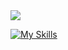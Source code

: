 


<img align="center" src="https://github-readme-stats.anuraghazra1.vercel.app/api/top-langs/?username=josemalavebri&theme=dark&hide_border=true&no-bg=true&no-frame=true&langs_count=10"/>

[![My Skills](https://skillicons.dev/icons?i=java,kotlin,nodejs,figma&theme=light)](https://skillicons.dev)
